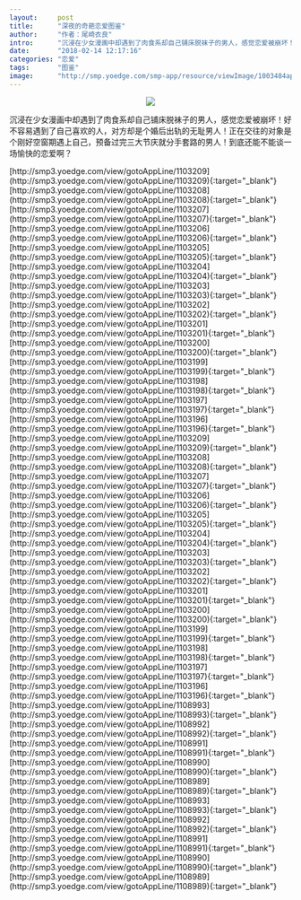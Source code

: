 ```yaml
---
layout:     post
title:      "深夜的奇葩恋爱图鉴"
author:     "作者：尾崎衣良"
intro:      "沉浸在少女漫画中却遇到了肉食系却自己铺床脱袜子的男人，感觉恋爱被崩坏！好不容易遇到了自己喜欢的人，对方却是个婚后出轨的无耻男人！正在交往的对象是个刚好空窗期遇上自己，预备过完三大节庆就分手套路的男人！到底还能不能谈一场愉快的恋爱啊？"
date:       "2018-02-14 12:17:16"
categories: "恋爱"
tags:       "图鉴"
image:      "http://smp.yoedge.com/smp-app/resource/viewImage/1003484appline.png"
---
```

<div style="text-align: center">
<p><img src="http://smp.yoedge.com/smp-app/resource/viewImage/1003484appline.png"/></p>
</div>
<p class="post-meta">
<span>沉浸在少女漫画中却遇到了肉食系却自己铺床脱袜子的男人，感觉恋爱被崩坏！好不容易遇到了自己喜欢的人，对方却是个婚后出轨的无耻男人！正在交往的对象是个刚好空窗期遇上自己，预备过完三大节庆就分手套路的男人！到底还能不能谈一场愉快的恋爱啊？</span>
</p>
[http://smp3.yoedge.com/view/gotoAppLine/1103209](http://smp3.yoedge.com/view/gotoAppLine/1103209){:target="_blank"}
[http://smp3.yoedge.com/view/gotoAppLine/1103208](http://smp3.yoedge.com/view/gotoAppLine/1103208){:target="_blank"}
[http://smp3.yoedge.com/view/gotoAppLine/1103207](http://smp3.yoedge.com/view/gotoAppLine/1103207){:target="_blank"}
[http://smp3.yoedge.com/view/gotoAppLine/1103206](http://smp3.yoedge.com/view/gotoAppLine/1103206){:target="_blank"}
[http://smp3.yoedge.com/view/gotoAppLine/1103205](http://smp3.yoedge.com/view/gotoAppLine/1103205){:target="_blank"}
[http://smp3.yoedge.com/view/gotoAppLine/1103204](http://smp3.yoedge.com/view/gotoAppLine/1103204){:target="_blank"}
[http://smp3.yoedge.com/view/gotoAppLine/1103203](http://smp3.yoedge.com/view/gotoAppLine/1103203){:target="_blank"}
[http://smp3.yoedge.com/view/gotoAppLine/1103202](http://smp3.yoedge.com/view/gotoAppLine/1103202){:target="_blank"}
[http://smp3.yoedge.com/view/gotoAppLine/1103201](http://smp3.yoedge.com/view/gotoAppLine/1103201){:target="_blank"}
[http://smp3.yoedge.com/view/gotoAppLine/1103200](http://smp3.yoedge.com/view/gotoAppLine/1103200){:target="_blank"}
[http://smp3.yoedge.com/view/gotoAppLine/1103199](http://smp3.yoedge.com/view/gotoAppLine/1103199){:target="_blank"}
[http://smp3.yoedge.com/view/gotoAppLine/1103198](http://smp3.yoedge.com/view/gotoAppLine/1103198){:target="_blank"}
[http://smp3.yoedge.com/view/gotoAppLine/1103197](http://smp3.yoedge.com/view/gotoAppLine/1103197){:target="_blank"}
[http://smp3.yoedge.com/view/gotoAppLine/1103196](http://smp3.yoedge.com/view/gotoAppLine/1103196){:target="_blank"}
[http://smp3.yoedge.com/view/gotoAppLine/1103209](http://smp3.yoedge.com/view/gotoAppLine/1103209){:target="_blank"}
[http://smp3.yoedge.com/view/gotoAppLine/1103208](http://smp3.yoedge.com/view/gotoAppLine/1103208){:target="_blank"}
[http://smp3.yoedge.com/view/gotoAppLine/1103207](http://smp3.yoedge.com/view/gotoAppLine/1103207){:target="_blank"}
[http://smp3.yoedge.com/view/gotoAppLine/1103206](http://smp3.yoedge.com/view/gotoAppLine/1103206){:target="_blank"}
[http://smp3.yoedge.com/view/gotoAppLine/1103205](http://smp3.yoedge.com/view/gotoAppLine/1103205){:target="_blank"}
[http://smp3.yoedge.com/view/gotoAppLine/1103204](http://smp3.yoedge.com/view/gotoAppLine/1103204){:target="_blank"}
[http://smp3.yoedge.com/view/gotoAppLine/1103203](http://smp3.yoedge.com/view/gotoAppLine/1103203){:target="_blank"}
[http://smp3.yoedge.com/view/gotoAppLine/1103202](http://smp3.yoedge.com/view/gotoAppLine/1103202){:target="_blank"}
[http://smp3.yoedge.com/view/gotoAppLine/1103201](http://smp3.yoedge.com/view/gotoAppLine/1103201){:target="_blank"}
[http://smp3.yoedge.com/view/gotoAppLine/1103200](http://smp3.yoedge.com/view/gotoAppLine/1103200){:target="_blank"}
[http://smp3.yoedge.com/view/gotoAppLine/1103199](http://smp3.yoedge.com/view/gotoAppLine/1103199){:target="_blank"}
[http://smp3.yoedge.com/view/gotoAppLine/1103198](http://smp3.yoedge.com/view/gotoAppLine/1103198){:target="_blank"}
[http://smp3.yoedge.com/view/gotoAppLine/1103197](http://smp3.yoedge.com/view/gotoAppLine/1103197){:target="_blank"}
[http://smp3.yoedge.com/view/gotoAppLine/1103196](http://smp3.yoedge.com/view/gotoAppLine/1103196){:target="_blank"}
[http://smp3.yoedge.com/view/gotoAppLine/1108993](http://smp3.yoedge.com/view/gotoAppLine/1108993){:target="_blank"}
[http://smp3.yoedge.com/view/gotoAppLine/1108992](http://smp3.yoedge.com/view/gotoAppLine/1108992){:target="_blank"}
[http://smp3.yoedge.com/view/gotoAppLine/1108991](http://smp3.yoedge.com/view/gotoAppLine/1108991){:target="_blank"}
[http://smp3.yoedge.com/view/gotoAppLine/1108990](http://smp3.yoedge.com/view/gotoAppLine/1108990){:target="_blank"}
[http://smp3.yoedge.com/view/gotoAppLine/1108989](http://smp3.yoedge.com/view/gotoAppLine/1108989){:target="_blank"}
[http://smp3.yoedge.com/view/gotoAppLine/1108993](http://smp3.yoedge.com/view/gotoAppLine/1108993){:target="_blank"}
[http://smp3.yoedge.com/view/gotoAppLine/1108992](http://smp3.yoedge.com/view/gotoAppLine/1108992){:target="_blank"}
[http://smp3.yoedge.com/view/gotoAppLine/1108991](http://smp3.yoedge.com/view/gotoAppLine/1108991){:target="_blank"}
[http://smp3.yoedge.com/view/gotoAppLine/1108990](http://smp3.yoedge.com/view/gotoAppLine/1108990){:target="_blank"}
[http://smp3.yoedge.com/view/gotoAppLine/1108989](http://smp3.yoedge.com/view/gotoAppLine/1108989){:target="_blank"}



